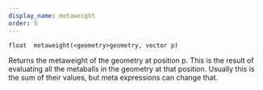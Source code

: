 ```yaml
---
display_name: metaweight
order: 5
---
```

`float  metaweight(<geometry>geometry, vector p)`

Returns the metaweight of the geometry at position p.
This is the result of evaluating all the metaballs in the
geometry at that position. Usually this is the sum of their
values, but meta expressions can change that.
